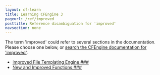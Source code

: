 ```yaml
---
layout: cf-learn
title: Learning CFEngine 3
pageurl: /ref/improved
posttitle: Reference disambiguation for 'improved'
navsection: none
---
```


The term 'improved' could refer to several sections in the documentation. Please choose one below, or
[search the CFEngine documentation for 'improved'](http://cfengine.com/docs/latest/search.html?q=improved).

- [Improved File Templating Engine \#\#\#](http://cfengine.com/docs/latest/guide-latest-release-whatsnew.html#improved-file-templating-engine-###)
- [New and Improved Functions \#\#\#](http://cfengine.com/docs/latest/guide-latest-release-whatsnew.html#new-and-improved-functions-###)
